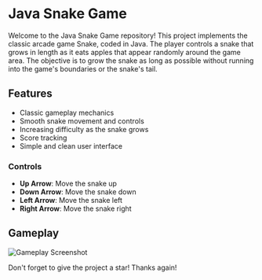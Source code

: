 # Java Snake Game

Welcome to the Java Snake Game repository! 
This project implements the classic arcade game Snake, coded in Java. 
The player controls a snake that grows in length as it eats apples that appear randomly around the game area. 
The objective is to grow the snake as long as possible without running into the game's boundaries or the snake's tail.

## Features

- Classic gameplay mechanics
- Smooth snake movement and controls
- Increasing difficulty as the snake grows
- Score tracking
- Simple and clean user interface

### Controls

- **Up Arrow**: Move the snake up
- **Down Arrow**: Move the snake down
- **Left Arrow**: Move the snake left
- **Right Arrow**: Move the snake right

## Gameplay

![Gameplay Screenshot](/assets/images/gameplay.png)

Don't forget to give the project a star! Thanks again!
